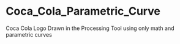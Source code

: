# Coca_Cola_Parametric_Curve
Coca Cola Logo Drawn in the Processing Tool using only math and parametric curves
